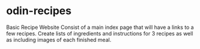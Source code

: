 # odin-recipes
Basic Recipe Website
    Consist of a main index page that will have a links to a few recipes.
    Create lists of ingredients and instructions for 3 recipes as well as including images of each finished meal.